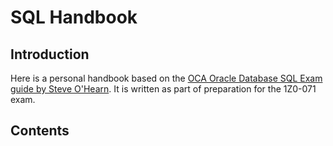 # SQL Handbook

## Introduction
Here is a personal handbook based on the [OCA Oracle Database SQL Exam guide by Steve O'Hearn](https://www.oreilly.com/library/view/oca-oracle-database/9781259584619/). It is written as part of preparation for the 1Z0-071 exam.

## Contents

